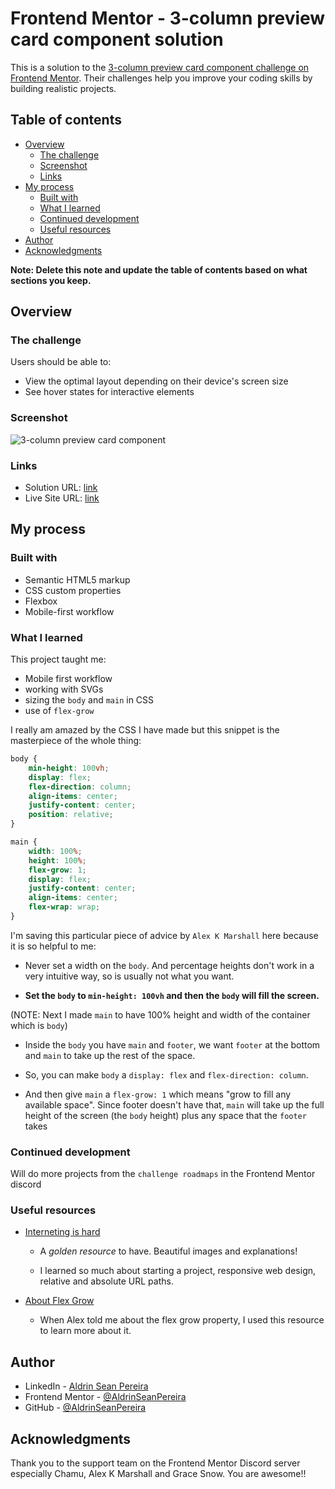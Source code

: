 # Frontend Mentor - 3-column preview card component solution

This is a solution to the [3-column preview card component challenge on Frontend Mentor](https://www.frontendmentor.io/challenges/3column-preview-card-component-pH92eAR2-). Their challenges help you improve your coding skills by building realistic projects. 

## Table of contents

- [Overview](#overview)
  - [The challenge](#the-challenge)
  - [Screenshot](#screenshot)
  - [Links](#links)
- [My process](#my-process)
  - [Built with](#built-with)
  - [What I learned](#what-i-learned)
  - [Continued development](#continued-development)
  - [Useful resources](#useful-resources)
- [Author](#author)
- [Acknowledgments](#acknowledgments)

**Note: Delete this note and update the table of contents based on what sections you keep.**

## Overview

### The challenge

Users should be able to:

- View the optimal layout depending on their device's screen size
- See hover states for interactive elements

### Screenshot

![3-column preview card component](3-column-preview-card-component.png)

### Links

- Solution URL: [link](https://github.com/AldrinSeanPereira/3-column-preview-card-component)
- Live Site URL: [link](https://gleaming-froyo-5aa2b4.netlify.app/)

## My process

### Built with

- Semantic HTML5 markup
- CSS custom properties
- Flexbox
- Mobile-first workflow

### What I learned

This project taught me:
- Mobile first workflow
- working with SVGs
- sizing the `body` and `main` in CSS
- use of `flex-grow`

I really am amazed by the CSS I have made but this snippet is the masterpiece of the whole thing:

```css
body {
    min-height: 100vh; 
    display: flex;
    flex-direction: column;
    align-items: center;
    justify-content: center;
    position: relative;
}

main {
    width: 100%;
    height: 100%;
    flex-grow: 1;
    display: flex;
    justify-content: center;
    align-items: center;
    flex-wrap: wrap;
}
```
I'm saving this particular piece of advice by `Alex K Marshall` here because it is so helpful to me:

- Never set a width on the `body`. And percentage heights don't work in a very intuitive way, so is usually not what you want.

- **Set the `body` to `min-height: 100vh` and then the `body` will fill the screen.**

(NOTE: Next I made `main` to have 100% height and width of the container which is `body`)

- Inside the `body` you have `main` and `footer`, we want `footer` at the bottom and `main` to take up the rest of the space. 

- So, you can make `body` a `display: flex` and `flex-direction: column`. 

- And then give `main` a `flex-grow: 1` which means "grow to fill any available space". Since footer doesn't have that, `main` will take up the full height of the screen (the `body` height) plus any space that the `footer` takes


### Continued development

Will do more projects from the `challenge roadmaps` in the Frontend Mentor discord

### Useful resources

- [Interneting is hard](https://internetingishard.netlify.app/html-and-css/index.html) 
 
  - A *golden resource* to have. Beautiful images and explanations!

  - I learned so much about starting a project, responsive web design,
relative and absolute URL paths.
- [About Flex Grow](https://developer.mozilla.org/en-US/docs/Web/CSS/flex-grow) 
  - When Alex told me about the flex grow property, I used this resource to learn more about it.

## Author

- LinkedIn - [Aldrin Sean Pereira](https://www.linkedin.com/in/aldrinseanpereira/)
- Frontend Mentor - [@AldrinSeanPereira](https://www.frontendmentor.io/profile/yourusername)
- GitHub - [@AldrinSeanPereira](https://www.frontendmentor.io/profile/AldrinSeanPereira)


## Acknowledgments

Thank you to the support team on the Frontend Mentor Discord server especially Chamu, Alex K Marshall and Grace Snow. You are awesome!!
